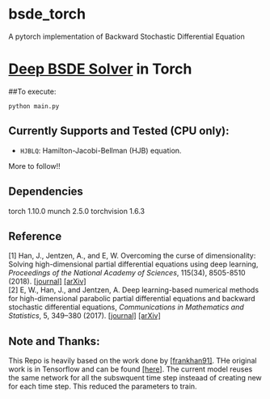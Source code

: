 # bsde_torch
A pytorch implementation of Backward Stochastic Differential Equation

# [Deep BSDE Solver](https://doi.org/10.1073/pnas.1718942115) in Torch

##To execute:
```
python main.py
```

## Currently Supports and Tested (CPU only):
* `HJBLQ`: Hamilton-Jacobi-Bellman (HJB) equation.

More to follow!!

## Dependencies
torch 1.10.0
munch 2.5.0
torchvision 1.6.3

## Reference
[1] Han, J., Jentzen, A., and E, W. Overcoming the curse of dimensionality: Solving high-dimensional partial differential equations using deep learning,
<em>Proceedings of the National Academy of Sciences</em>, 115(34), 8505-8510 (2018). [[journal]](https://doi.org/10.1073/pnas.1718942115) [[arXiv]](https://arxiv.org/abs/1707.02568) <br />
[2] E, W., Han, J., and Jentzen, A. Deep learning-based numerical methods for high-dimensional parabolic partial differential equations and backward stochastic differential equations,
<em>Communications in Mathematics and Statistics</em>, 5, 349–380 (2017). 
[[journal]](https://doi.org/10.1007/s40304-017-0117-6) [[arXiv]](https://arxiv.org/abs/1706.04702)


## Note and Thanks:
This Repo is heavily based on the work done by [[frankhan91]](https://github.com/frankhan91). THe original work is in Tensorflow and can be found [[here]](https://github.com/frankhan91/DeepBSDE). The current model reuses the same network for all the subswquent time step insteaad of creating new for each time step. This reduced the parameters to train.

